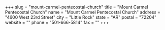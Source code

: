 +++
slug = "mount-carmel-pentecostal-church"
title = "Mount Carmel Pentecostal Church"
name = "Mount Carmel Pentecostal Church"
address = "4600 West 23rd Street"
city = "Little Rock"
state = "AR"
postal = "72204"
website = ""
phone = "501-666-5814"
fax = ""
+++
